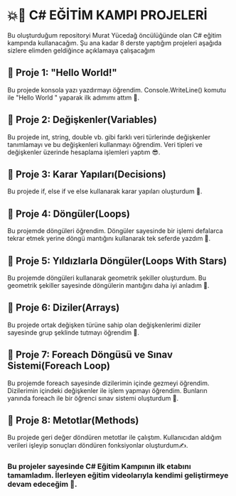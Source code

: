#	💥💯 C# EĞİTİM KAMPI PROJELERİ
Bu oluşturduğum repositoryi Murat Yücedağ öncülüğünde olan C# eğitim kampında kullanacağım. Şu ana kadar 8 derste yaptığım projeleri aşağıda sizlere elimden geldiğince açıklamaya çalışacağım
##	💫 Proje 1: "Hello World!"
Bu projede konsola yazı yazdırmayı öğrendim. Console.WriteLine() komutu ile "Hello World " yaparak ilk adımımı attım 💬.

##	💫 Proje 2: Değişkenler(Variables)
Bu projede int, string, double vb. gibi farklı veri türlerinde değişkenler tanımlamayı ve bu değişkenleri kullanmayı öğrendim. Veri tipleri ve değişkenler üzerinde hesaplama işlemleri yaptım 😎.

##	💫 Proje 3: Karar Yapıları(Decisions)
Bu projede if, else if ve else kullanarak karar yapıları oluşturdum	🤔.

##	💫 Proje 4: Döngüler(Loops)
Bu projemde döngüleri öğrendim. Döngüler sayesinde bir işlemi defalarca tekrar etmek yerine döngü mantığını kullanarak tek seferde yazdım 🧐.

##	💫 Proje 5: Yıldızlarla Döngüler(Loops With Stars)
Bu projemde döngüleri kullanarak geometrik şekiller oluşturdum. Bu geometrik şekiller sayesinde döngülerin mantığını daha iyi anladım	🥳.

##	💫 Proje 6: Diziler(Arrays)
Bu projede ortak değişken türüne sahip olan değişkenlerimi diziler sayesinde grup şeklinde tutmayı öğrendim	👻.

##	💫 Proje 7: Foreach Döngüsü ve Sınav Sistemi(Foreach Loop)
Bu projemde foreach sayesinde dizilerimin içinde gezmeyi öğrendim. Dizilerimin içindeki değişkenler ile işlem yapmayı öğrendim. Bunların yanında foreach ile bir öğrenci sınav sistemi oluşturdum 👏.

##	💫 Proje 8: Metotlar(Methods)
Bu projede geri değer döndüren metotlar ile çalıştım. Kullanıcıdan aldığım verileri işleyip sonuçları döndüren fonksiyonlar oluşturdum✍️. 

### Bu projeler sayesinde C# Eğitim Kampının ilk etabını tamamladım. İlerleyen eğitim videolarıyla kendimi geliştirmeye devam edeceğim 	🦾.

